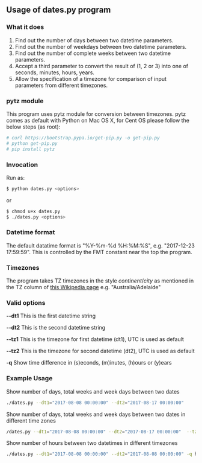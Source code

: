 ## Usage of dates.py program

### What it does
1. Find out the number of days between two datetime parameters.
2. Find out the number of weekdays between two datetime parameters.
3. Find out the number of complete weeks between two datetime parameters.
4. Accept a third parameter to convert the result of (1, 2 or 3) into one of seconds, minutes, hours, years.
5. Allow the specification of a timezone for comparison of input parameters from different timezones.

### pytz module
This program uses pytz module for conversion between timezones.
pytz comes as default with Python on Mac OS X, for Cent OS please follow the below steps (as root):
```sh
# curl https://bootstrap.pypa.io/get-pip.py -o get-pip.py
# python get-pip.py
# pip install pytz
```
### Invocation
Run as:
```sh
$ python dates.py <options>
```
or
```sh
$ chmod u+x dates.py
$ ./dates.py <options>
```


### Datetime format
The default datatime format is "%Y-%m-%d %H:%M:%S", e.g. "2017-12-23 17:59:59". This is controlled by the FMT constant near the top the program.

### Timezones
The program takes TZ timezones in the style *continent*/*city* as mentioned in the TZ column of [this Wikipedia page](https://en.wikipedia.org/wiki/List_of_tz_database_time_zones) e.g. "Australia/Adelaide"

### Valid options

**--dt1**
This is the first datetime string

**--dt2**
This is the second datetime string

**--tz1**
This is the timezone for first datetime (dt1), UTC is used as default

**--tz2**
This is the timezone for second datetime (dt2), UTC is used as default

**-q**
Show time difference in (s)econds, (m)inutes, (h)ours or (y)ears


### Example Usage
Show number of days, total weeks and week days between two dates
```sh
./dates.py --dt1="2017-08-08 00:00:00" --dt2="2017-08-17 00:00:00"
```
Show number of days, total weeks and week days between two dates in different time zones
```sh
/dates.py --dt1="2017-08-08 00:00:00" --dt2="2017-08-17 00:00:00"  --tz2="Australia/Adelaide"  --tz1="Asia/Kolkata"
```
Show number of hours between two datetimes in different timezones
```bash
./dates.py --dt1="2017-08-08 00:00:00" --dt2="2017-08-08 00:00:00" -q h --tz1="Australia/Adelaide"  --tz2="Asia/Kolkata"
```
